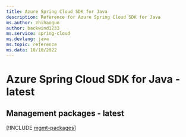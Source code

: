 ```yaml
---
title: Azure Spring Cloud SDK for Java
description: Reference for Azure Spring Cloud SDK for Java
ms.author: zhihaoguo
author: backwind1233
ms.service: spring-cloud
ms.devlang: java
ms.topic: reference
ms.data: 10/10/2022
---
```

# Azure Spring Cloud SDK for Java - latest

## Management packages - latest
[!INCLUDE [mgmt-packages](spring-cloud-mgmt-index.md)]